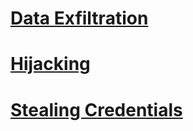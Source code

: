 # [Data Exfiltration](../../Services/SSH/README.md#Data-Exfiltration)

# [Hijacking](../../Services/SSH/README.md#Hijacking)

# [Stealing Credentials](../../Services/SSH/README.md#Stealing-Credentials)